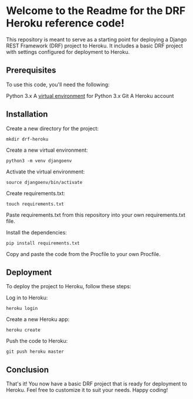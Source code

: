 # Welcome to the Readme for the DRF Heroku reference code!

This repository is meant to serve as a starting point for deploying a Django REST Framework (DRF) project to Heroku. It includes a basic DRF project with settings configured for deployment to Heroku.

## Prerequisites

To use this code, you'll need the following:

Python 3.x
A [virtual environment](https://www.javatpoint.com/django-virtual-environment-setup#:~:text=The%20virtual%20environment%20is%20an,create%20an%20isolated%20Python%20environment.) for Python 3.x
Git
A Heroku account

## Installation

Create a new directory for the project:

`mkdir drf-heroku`

Create a new virtual environment:

`python3 -m venv djangoenv`

Activate the virtual environment:

`source djangoenv/bin/activate`

Create requirements.txt:

`touch requirements.txt`

Paste requirements.txt from this repository into your own requirements.txt file.

Install the dependencies:

`pip install requirements.txt`

Copy and paste the code from the Procfile to your own Procfile.

## Deployment

To deploy the project to Heroku, follow these steps:

Log in to Heroku:

`heroku login`

Create a new Heroku app:

`heroku create`

Push the code to Heroku:

`git push heroku master`

## Conclusion

That's it! You now have a basic DRF project that is ready for deployment to Heroku. Feel free to customize it to suit your needs. Happy coding!